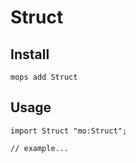# Struct

## Install
```
mops add Struct
```

## Usage
```motoko
import Struct "mo:Struct";

// example...
```